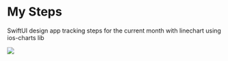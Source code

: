 # My Steps

SwiftUI design app tracking steps for the current month with linechart using ios-charts lib

![](https://media4.giphy.com/media/jOZuGlptqHMqYma3qp/giphy.gif)
